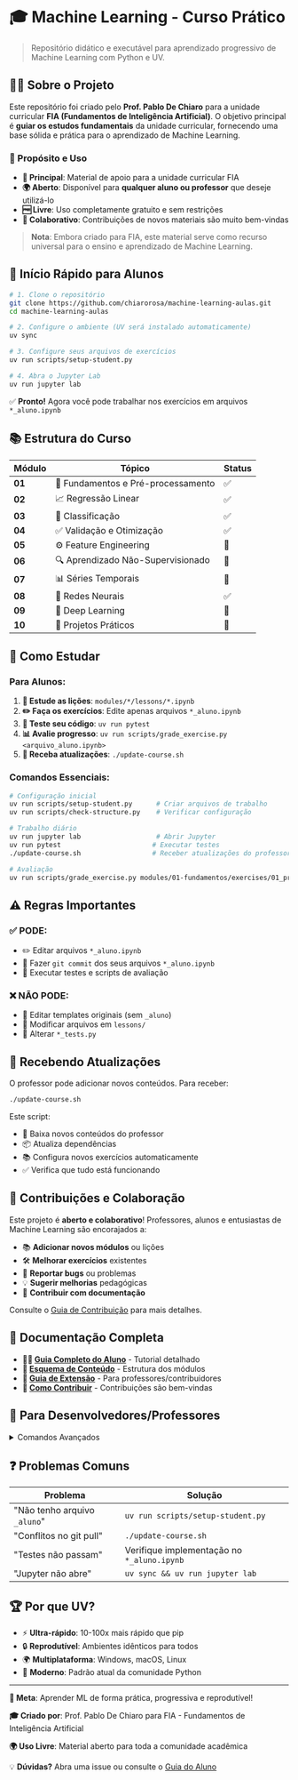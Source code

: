 # 🎓 Machine Learning - Curso Prático

> Repositório didático e executável para aprendizado progressivo de Machine Learning com Python e UV.

## 👨‍🏫 Sobre o Projeto

Este repositório foi criado pelo **Prof. Pablo De Chiaro** para a unidade curricular **FIA (Fundamentos de Inteligência Artificial)**. O objetivo principal é **guiar os estudos fundamentais** da unidade curricular, fornecendo uma base sólida e prática para o aprendizado de Machine Learning.

### 🌟 Propósito e Uso

- **🎯 Principal**: Material de apoio para a unidade curricular FIA
- **🌍 Aberto**: Disponível para **qualquer aluno ou professor** que deseje utilizá-lo
- **🆓 Livre**: Uso completamente gratuito e sem restrições
- **🤝 Colaborativo**: Contribuições de novos materiais são muito bem-vindas

> **Nota**: Embora criado para FIA, este material serve como recurso universal para o ensino e aprendizado de Machine Learning.

## 🚀 Início Rápido para Alunos

```bash
# 1. Clone o repositório
git clone https://github.com/chiarorosa/machine-learning-aulas.git
cd machine-learning-aulas

# 2. Configure o ambiente (UV será instalado automaticamente)
uv sync

# 3. Configure seus arquivos de exercícios
uv run scripts/setup-student.py

# 4. Abra o Jupyter Lab
uv run jupyter lab
```

✅ **Pronto!** Agora você pode trabalhar nos exercícios em arquivos `*_aluno.ipynb`

## 📚 Estrutura do Curso

| Módulo | Tópico                             | Status |
| ------ | ---------------------------------- | ------ |
| **01** | 🔧 Fundamentos e Pré-processamento | ✅     |
| **02** | 📈 Regressão Linear                | ✅     |
| **03** | 🎯 Classificação                   | ✅     |
| **04** | ✅ Validação e Otimização          | ✅     |
| **05** | ⚙️ Feature Engineering             | 🚧     |
| **06** | 🔍 Aprendizado Não-Supervisionado  | 🚧     |
| **07** | 📊 Séries Temporais                | 🚧     |
| **08** | 🧠 Redes Neurais                   | ✅     |
| **09** | 🤖 Deep Learning                   | 🚧     |
| **10** | 🎯 Projetos Práticos               | 🚧     |

## 🎯 Como Estudar

### Para Alunos:

1. **📖 Estude as lições**: `modules/*/lessons/*.ipynb`
2. **✏️ Faça os exercícios**: Edite apenas arquivos `*_aluno.ipynb`
3. **🧪 Teste seu código**: `uv run pytest`
4. **📊 Avalie progresso**: `uv run scripts/grade_exercise.py <arquivo_aluno.ipynb>`
5. **🔄 Receba atualizações**: `./update-course.sh`

### Comandos Essenciais:

```bash
# Configuração inicial
uv run scripts/setup-student.py      # Criar arquivos de trabalho
uv run scripts/check-structure.py    # Verificar configuração

# Trabalho diário
uv run jupyter lab                   # Abrir Jupyter
uv run pytest                       # Executar testes
./update-course.sh                  # Receber atualizações do professor

# Avaliação
uv run scripts/grade_exercise.py modules/01-fundamentos/exercises/01_preprocess_aluno.ipynb
```

## ⚠️ Regras Importantes

### ✅ PODE:

- ✏️ Editar arquivos `*_aluno.ipynb`
- 🔄 Fazer `git commit` dos seus arquivos `*_aluno.ipynb`
- 🧪 Executar testes e scripts de avaliação

### ❌ NÃO PODE:

- 🚫 Editar templates originais (sem `_aluno`)
- 🚫 Modificar arquivos em `lessons/`
- 🚫 Alterar `*_tests.py`

## 🔄 Recebendo Atualizações

O professor pode adicionar novos conteúdos. Para receber:

```bash
./update-course.sh
```

Este script:

- 📡 Baixa novos conteúdos do professor
- 📦 Atualiza dependências
- 📚 Configura novos exercícios automaticamente
- ✅ Verifica que tudo está funcionando

## 🤝 Contribuições e Colaboração

Este projeto é **aberto e colaborativo**! Professores, alunos e entusiastas de Machine Learning são encorajados a:

- 📚 **Adicionar novos módulos** ou lições
- 🛠️ **Melhorar exercícios** existentes
- 🐛 **Reportar bugs** ou problemas
- 💡 **Sugerir melhorias** pedagógicas
- 📖 **Contribuir com documentação**

Consulte o [Guia de Contribuição](docs/CONTRIBUTING.md) para mais detalhes.

## 📖 Documentação Completa

- **👨‍🎓 [Guia Completo do Aluno](docs/STUDENT-GUIDE.md)** - Tutorial detalhado
- **📝 [Esquema de Conteúdo](docs/CONTENT_SCHEMA.md)** - Estrutura dos módulos
- **🔧 [Guia de Extensão](docs/EXTENDING.md)** - Para professores/contribuidores
- **🤝 [Como Contribuir](docs/CONTRIBUTING.md)** - Contribuições são bem-vindas

## 🚧 Para Desenvolvedores/Professores

<details>
<summary>Comandos Avançados</summary>

```bash
# Desenvolvimento
uv run scripts/tasks.py setup          # Configurar ambiente de dev
uv run scripts/tasks.py lint           # Verificar código
uv run scripts/tasks.py test           # Executar todos os testes

# Gerenciar módulos
uv run scripts/manage_tests.py enable 08-redes-neurais
uv run scripts/manage_tests.py disable 03-classificacao
uv run scripts/manage_tests.py list

# Executar notebooks
uv run scripts/run_all_notebooks.py

# Gerar datasets
uv run scripts/make_dataset_synth.py
```

</details>

## ❓ Problemas Comuns

| Problema                     | Solução                                    |
| ---------------------------- | ------------------------------------------ |
| "Não tenho arquivo `_aluno`" | `uv run scripts/setup-student.py`          |
| "Conflitos no git pull"      | `./update-course.sh`                       |
| "Testes não passam"          | Verifique implementação no `*_aluno.ipynb` |
| "Jupyter não abre"           | `uv sync && uv run jupyter lab`            |

## 🏆 Por que UV?

- ⚡ **Ultra-rápido**: 10-100x mais rápido que pip
- 🔒 **Reprodutível**: Ambientes idênticos para todos
- 🌍 **Multiplataforma**: Windows, macOS, Linux
- 🎯 **Moderno**: Padrão atual da comunidade Python

---

**🎯 Meta**: Aprender ML de forma prática, progressiva e reprodutível!

**🎓 Criado por**: Prof. Pablo De Chiaro para FIA - Fundamentos de Inteligência Artificial

**🌍 Uso Livre**: Material aberto para toda a comunidade acadêmica

💡 **Dúvidas?** Abra uma issue ou consulte o [Guia do Aluno](docs/STUDENT-GUIDE.md)
